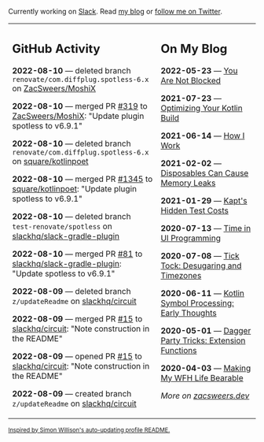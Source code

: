 Currently working on [Slack](https://slack.com/). Read [my blog](https://zacsweers.dev/) or [follow me on Twitter](https://twitter.com/ZacSweers).

<table><tr><td valign="top" width="60%">

## GitHub Activity
<!-- githubActivity starts -->
**2022-08-10** — deleted branch `renovate/com.diffplug.spotless-6.x` on [ZacSweers/MoshiX](https://github.com/ZacSweers/MoshiX)

**2022-08-10** — merged PR [#319](https://github.com/ZacSweers/MoshiX/pull/319) to [ZacSweers/MoshiX](https://github.com/ZacSweers/MoshiX): "Update plugin spotless to v6.9.1"

**2022-08-10** — deleted branch `renovate/com.diffplug.spotless-6.x` on [square/kotlinpoet](https://github.com/square/kotlinpoet)

**2022-08-10** — merged PR [#1345](https://github.com/square/kotlinpoet/pull/1345) to [square/kotlinpoet](https://github.com/square/kotlinpoet): "Update plugin spotless to v6.9.1"

**2022-08-10** — deleted branch `test-renovate/spotless` on [slackhq/slack-gradle-plugin](https://github.com/slackhq/slack-gradle-plugin)

**2022-08-10** — merged PR [#81](https://github.com/slackhq/slack-gradle-plugin/pull/81) to [slackhq/slack-gradle-plugin](https://github.com/slackhq/slack-gradle-plugin): "Update spotless to v6.9.1"

**2022-08-09** — deleted branch `z/updateReadme` on [slackhq/circuit](https://github.com/slackhq/circuit)

**2022-08-09** — merged PR [#15](https://github.com/slackhq/circuit/pull/15) to [slackhq/circuit](https://github.com/slackhq/circuit): "Note construction in the README"

**2022-08-09** — opened PR [#15](https://github.com/slackhq/circuit/pull/15) to [slackhq/circuit](https://github.com/slackhq/circuit): "Note construction in the README"

**2022-08-09** — created branch `z/updateReadme` on [slackhq/circuit](https://github.com/slackhq/circuit)
<!-- githubActivity ends -->
</td><td valign="top" width="40%">

## On My Blog
<!-- blog starts -->
**2022-05-23** — [You Are Not Blocked](https://www.zacsweers.dev/you-are-not-blocked/)

**2021-07-23** — [Optimizing Your Kotlin Build](https://www.zacsweers.dev/optimizing-your-kotlin-build/)

**2021-06-14** — [How I Work](https://www.zacsweers.dev/how-i-work/)

**2021-02-02** — [Disposables Can Cause Memory Leaks](https://www.zacsweers.dev/disposables-can-cause-memory-leaks/)

**2021-01-29** — [Kapt's Hidden Test Costs](https://www.zacsweers.dev/kapts-hidden-test-costs/)

**2020-07-13** — [Time in UI Programming](https://www.zacsweers.dev/time-in-ui/)

**2020-07-08** — [Tick Tock: Desugaring and Timezones](https://www.zacsweers.dev/ticktock-desugaring-timezones/)

**2020-06-11** — [Kotlin Symbol Processing: Early Thoughts](https://www.zacsweers.dev/kotlin-symbol-processor-early-thoughts/)

**2020-05-01** — [Dagger Party Tricks: Extension Functions](https://www.zacsweers.dev/dagger-party-tricks-extension-functions/)

**2020-04-03** — [Making My WFH Life Bearable](https://www.zacsweers.dev/making-wfh-life-bearable/)
<!-- blog ends -->
_More on [zacsweers.dev](https://zacsweers.dev/)_
</td></tr></table>

<sub><a href="https://simonwillison.net/2020/Jul/10/self-updating-profile-readme/">Inspired by Simon Willison's auto-updating profile README.</a></sub>